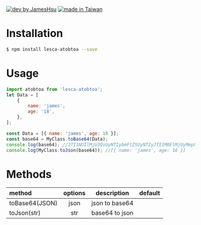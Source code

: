 [![dev by JamesHsu](https://img.shields.io/badge/Dev%20by-Jameshsu1125-green)](https://github.com/jameshsu1125/) [![made in Taiwan](https://img.shields.io/badge/Made%20in-Taiwan-orange)](https://github.com/jameshsu1125/)

# Installation

```sh
$ npm install lesca-atobtoa --save
```

# Usage

```javascript
import atobtoa from 'lesca-atobtoa';
let Data = [
	{
		name: 'james',
		age: '18',
	},
];

const Data = [{ name: 'james', age: 18 }];
const base64 = MyClass.toBase64(Data);
console.log(base64); //JTI1NUIlMjU3QiUyNTIybmFtZSUyNTIyJTI1M0ElMjUyMmphbWVzJTI1MjIlMjUyQyUyNTIyYWdlJTI1MjIlMjUzQTE4JTI1N0QlMjU1RA==
console.log(MyClass.toJson(base64)); //[{ name: 'james', age: 18 }]
```

# Methods

| method         | options |  description   | default |
| :------------- | :-----: | :------------: | ------: |
| toBase64(JSON) |  json   | json to base64 |         |
| toJson(str)    |   str   | base64 to json |         |
